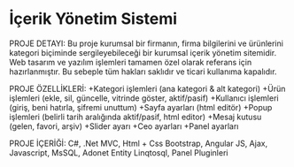 # İçerik Yönetim Sistemi

PROJE DETAYI:
Bu proje kurumsal bir firmanın, firma bilgilerini ve ürünlerini kategori biçiminde sergileyebileceği bir kurumsal içerik yönetim sitemidir. Web tasarım ve yazılım işlemleri tamamen özel olarak referans için hazırlanmıştır. Bu sebeple tüm hakları saklıdır ve ticari kullanıma kapalıdır.

PROJE ÖZELLİKLERİ:
+Kategori işlemleri (ana kategori & alt kategori)
+Ürün işlemleri (ekle, sil, güncelle, vitrinde göster, aktif/pasif)
+Kullanıcı işlemleri (giriş, beni hatırla, şifremi unuttum)
+Sayfa ayarları (html editör)
+Popup işlemleri (belirli tarih aralığında aktif/pasif, html editor)
+Mesaj kutusu (gelen, favori, arşiv)
+Slider ayarı
+Ceo ayarları
+Panel ayarları

PROJE İÇERİĞİ:
C#, .Net MVC, Html + Css Bootstrap, Angular JS, Ajax, Javascript, MsSQL, Adonet Entity Linqtosql, Panel Pluginleri
